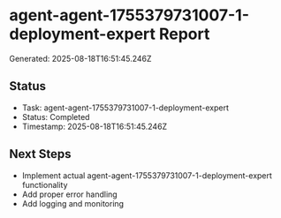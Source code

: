 # agent-agent-1755379731007-1-deployment-expert Report

Generated: 2025-08-18T16:51:45.246Z

## Status
- Task: agent-agent-1755379731007-1-deployment-expert
- Status: Completed
- Timestamp: 2025-08-18T16:51:45.246Z

## Next Steps
- Implement actual agent-agent-1755379731007-1-deployment-expert functionality
- Add proper error handling
- Add logging and monitoring
